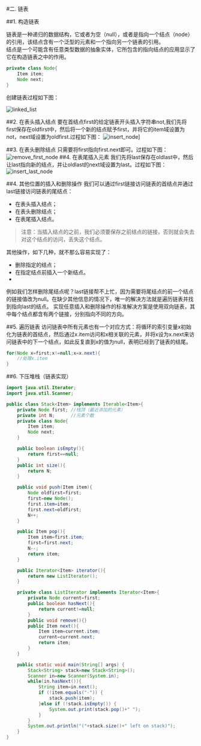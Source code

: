 #二. 链表

##1. 构造链表 

链表是一种递归的数据结构，它或者为空（null），或者是指向一个结点（node）的引用，该结点含有一个泛型的元素和一个指向另一个链表的引用。                                                              
结点是一个可能含有任意类型数据的抽象实体，它所包含的指向结点的应用显示了它在构造链表之中的作用。

```java
private class Node{
    Item item;
    Node next;
}
```
创建链表过程如下图：

![linked_list](https://github.com/five0918/Algorithms/blob/master/pictures/linked_list.jpg)

##2. 在表头插入结点
要在首结点first的给定链表开头插入字符串not,我们先将first保存在oldfirst中，然后将一个新的结点赋予first，并将它的item域设置为not，next域设置为oldfirst.过程如下图：
![insert_node](https://github.com/five0918/Algorithms/blob/master/pictures/insert_node.png)]

##3. 在表头删除结点
只需要将first指向first.next即可。过程如下图：
![remove_first_node](https://github.com/five0918/Algorithms/blob/master/pictures/remove_firstnode.png)
##4. 在表尾插入元素
我们先将last保存在oldlast中，然后让last指向新的结点，并让oldlast的next域设置为last。过程如下图：
![insert_last_node](https://github.com/five0918/Algorithms/blob/master/pictures/insert_lastnode.png)

##4. 其他位置的插入和删除操作
我们可以通过first链接访问链表的首结点并通过last链接访问链表的尾结点：
- 在表头插入结点；
- 在表头删除结点；
- 在表尾插入结点。
>注意：当插入结点的之前，我们必须要保存之前结点的链接，否则就会失去对这个结点的访问，丢失这个结点。

其他操作，如下几种，就不那么容易实现了：
- 删除指定的结点；
- 在指定结点前插入一个新结点。
- 
例如我们怎样删除尾结点呢？last链接帮不上忙，因为需要将尾结点的前一个结点的链接值改为null。在缺少其他信息的情况下，唯一的解决方法就是遍历链表并找到指向last的结点。
实现任意插入和删除操作的标准解决方案是使用双向链表，其中每个结点都含有两个链接，分别指向不同的方向。

##5. 遍历链表
访问链表中所有元素也有一个对应方式：将循环的索引变量x初始化为链表的首结点，然后通过x.item访问和x相关联的元素，并将x设为x.next来访问链表中的下一个结点，如此反复直到x的值为null，表明已经到了链表的结尾。
```java
for(Node x=first;x!=null;x=x.next){
    //处理x.item
}
```

##6. 下压堆栈（链表实现）
```java
import java.util.Iterator;
import java.util.Scanner;

public class Stack<Item> implements Iterable<Item>{
	private Node first;	//栈顶（最近添加的元素）
	private int N;		//元素个数
	private class Node{
		Item item;
		Node next;
	}

	public boolean isEmpty(){ 
		return first==null; 
	}
	public int size(){ 
		return N; 
	}

	public void push(Item item){
		Node oldfirst=first;
		first=new Node();
		first.item=item;
		first.next=oldfirst;
		N++;
	}

	public Item pop(){
		Item item=first.item;
		first=first.next;
		N--;
		return item;
	}

	public Iterator<Item> iterator(){
		return new ListIterator();
	}

	private class ListIterator implements Iterator<Item>{
		private Node current=first;
		public boolean hasNext(){
			return current!=null;
		}
		public void remove(){}
		public Item next(){
			Item item=current.item;
			current=current.next;
			return item;
		}
	}

	public static void main(String[] args) {
		Stack<String> stack=new Stack<String>();
		Scanner in=new Scanner(System.in);
		while(in.hasNext()){
			String item=in.next();
			if (!item.equals("-")) {
				stack.push(item);
			}else if (!stack.isEmpty()) {
				System.out.print(stack.pop()+" ");
			}
		}
		System.out.println("("+stack.size()+" left on stack)");
	}
}
```

